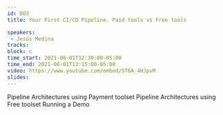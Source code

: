 ```yaml
---
id: DO3
title: Your First CI/CD Pipeline. Paid tools vs Free tools

speakers:
 - Jesús Medina
tracks:
block: c
time_start: 2021-06-01T12:30:00-05:00
time_end: 2021-06-01T13:15:00-05:00
video: https://www.youtube.com/embed/5T6A_4HJpvM
slides:
---
```


Pipeline Architectures using Payment toolset
Pipeline Architectures using Free toolset
Running a Demo
